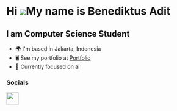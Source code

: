 Hi ![](https://user-images.githubusercontent.com/18350557/176309783-0785949b-9127-417c-8b55-ab5a4333674e.gif)My name is Benediktus Adit
========================================================================================================================================

I am Computer Science Student
--------------------------

*   🌍  I'm based in Jakarta, Indonesia
*   🖥️  See my portfolio at <a target="_blank" rel="noreferrer" href='aditbap.me'>Portfolio</a>
*   🧠  Currently focused on ai

### Socials

<p align="left"> 
<a href="https://www.linkedin.com/in/aditbap/" target="_blank" rel="noreferrer"><img src="https://raw.githubusercontent.com/danielcranney/readme-generator/main/public/icons/socials/linkedin.svg" width="32" height="32" /></a> </p>
